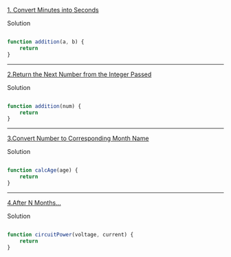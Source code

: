 [1. Convert Minutes into Seconds](https://edabit.com/challenge/8q54MKnRrm89pSLmW)

Solution
```js

function addition(a, b) {
	return 
}

```
----

[2.Return the Next Number from the Integer Passed](https://edabit.com/challenge/NAQhEoxbofPidLxm9)

Solution
```js

function addition(num) {
	return 
}

```
----

[3.Convert Number to Corresponding Month Name](https://edabit.com/challenge/NKknKNfeaJxLDfJuZ)

Solution
```js

function calcAge(age) {
	return 
}

```
----

[4.After N Months...](https://edabit.com/challenge/wF7PQGqevdvv6Fu24)

Solution
```js

function circuitPower(voltage, current) {
	return 
}

```
